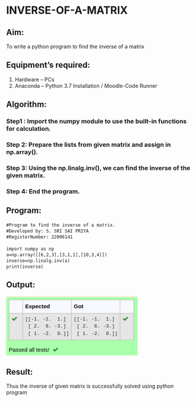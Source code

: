 # INVERSE-OF-A-MATRIX
## Aim:
To write a python program to find the inverse of a matrix
## Equipment’s required:
1. 	Hardware – PCs
2. 	Anaconda – Python 3.7 Installation / Moodle-Code Runner
## Algorithm:
### Step1 : Import the numpy module to use the built-in functions for calculation. 
### Step 2: Prepare the lists from given matrix and assign in np.array().
### Step 3: Using the np.linalg.inv(), we can find the inverse of the given matrix.
### Step 4: End the program.

## Program:
```
#Program to find the inverse of a matrix.
#Developed by: S. SRI SAI PRIYA
#RegisterNumber: 22006141

import numpy as np
a=np.array([[6,2,3],[3,1,1],[10,3,4]])
inverse=np.linalg.inv(a)
print(inverse)
```
## Output:
![output](/Screenshot%20from%202022-12-26%2013-50-36.png)
## Result:
Thus the inverse of given matrix is successfully solved using python program

